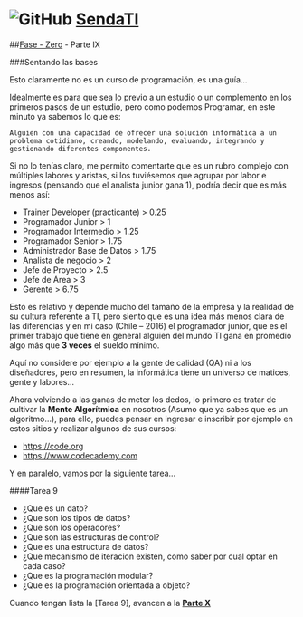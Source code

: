 # ![GitHub](https://github.com/favicon.ico) [SendaTI](https://github.com/silverfox78/SendaTI)

##[Fase - Zero](https://github.com/silverfox78/SendaTI/tree/master/Fase%20-%200) - Parte IX

###Sentando las bases

Esto claramente no es un curso de programación, es una guía…

Idealmente es para que sea lo previo a un estudio o un complemento en los primeros pasos de un estudio, pero como podemos Programar, en este minuto ya sabemos lo que es:

	Alguien con una capacidad de ofrecer una solución informática a un problema cotidiano, creando, modelando, evaluando, integrando y gestionando diferentes componentes.

Si no lo tenías claro, me permito comentarte que es un rubro complejo con múltiples labores y aristas, si los tuviésemos que agrupar por labor e ingresos (pensando que el analista junior gana 1), podría decir que es más menos así:

+ Trainer Developer (practicante) > 0.25
+ Programador Junior > 1
+ Programador Intermedio > 1.25
+ Programador Senior > 1.75
+ Administrador Base de Datos > 1.75
+ Analista de negocio > 2
+ Jefe de Proyecto > 2.5
+ Jefe de Área > 3
+ Gerente > 6.75

Esto es relativo y depende mucho del tamaño de la empresa y la realidad de su cultura referente a TI, pero siento que es una idea más menos clara de las diferencias y en mi caso (Chile – 2016) el programador junior, que es el primer trabajo que tiene en general alguien del mundo TI gana en promedio algo más que **3 veces** el sueldo mínimo.

Aquí no considere por ejemplo a la gente de calidad (QA) ni a los diseñadores, pero en resumen, la informática tiene un universo de matices, gente y labores…

Ahora volviendo a las ganas de meter los dedos, lo primero es tratar de cultivar la **Mente Algorítmica** en nosotros (Asumo que ya sabes que es un algoritmo…), para ello, puedes pensar en ingresar e inscribir por ejemplo en estos sitios y realizar algunos de sus cursos:
* https://code.org
* https://www.codecademy.com

Y en paralelo, vamos por la siguiente tarea…


####Tarea 9
* ¿Que es un dato?
* ¿Que son los tipos de datos?
* ¿Que son los operadores?
* ¿Que son las estructuras de control?
* ¿Que es una estructura de datos?
* ¿Que mecanismo de iteracion existen, como saber por cual optar en cada caso?
* ¿Que es la programación modular?
* ¿Que es la programación orientada a objeto?

Cuando tengan lista la [Tarea 9], avancen a la **[Parte X](https://github.com/silverfox78/SendaTI/tree/master/Fase%20-%200/Parte10.md)**
